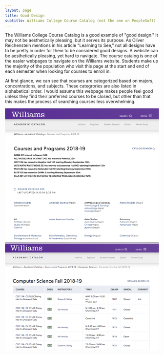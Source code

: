 ```yaml
---
layout: page
title: Good Design 
subtitle: Williams College Course Catalog (not the one on PeopleSoft) 
---
```


The Williams College Course Catalog is a good example of "good design." It may not be aesthetically pleasing, but it serves its purpose. As Oliver Reichenstein mentions in his article "Learning to See," not all designs have to be pretty in order for them to be considered good designs. A website can be aesthetically pleasing, yet hard to navigate. The course catalog is one of the easier webpages to navigate on the Williams website. Students make up the majority of the population who visit this page at the start and end of each semester when looking for courses to enroll in. 

At first glance, we can see that courses are categorized based on majors, concentrations, and subjects. These categrories are also listed in alphabetical order. I would assume this webpage makes people feel good unless they find their preferred courses to be closed, but other than that this makes the process of searching courses less overwhelming. 


![coursecatalog](/img/coursecatalog.png)
![c1](/img/c1.png)





